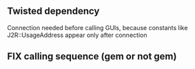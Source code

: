 ## Twisted dependency
Connection needed before calling GUIs,
because constants like J2R::UsageAddress appear only after connection

## FIX calling sequence (gem or not gem)

